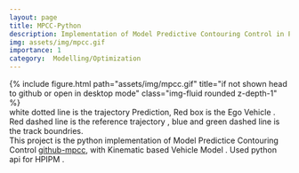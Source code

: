```yaml
---
layout: page
title: MPCC-Python
description: Implementation of Model Predictive Contouring Control in Python
img: assets/img/mpcc.gif
importance: 1
category:  Modelling/Optimization
---
```

<div class="row">
    <div class="col-sm mt-3 mt-md-0">
        {% include figure.html path="assets/img/mpcc.gif" title="if not shown head to github or open in desktop mode" class="img-fluid rounded z-depth-1" %}
    </div>
</div>
<div class="caption">
 white dotted line is the trajectory Prediction, Red box is the Ego Vehicle . Red dashed line is the reference trajectory , blue and green dashed line is the track boundries.
</div>
This project is the python implementation of Model Predictice Contouring Control <a href="https://github.com/alexliniger/MPCC">github-mpcc</a>, with Kinematic based Vehicle Model  . Used python api for HPIPM . 



